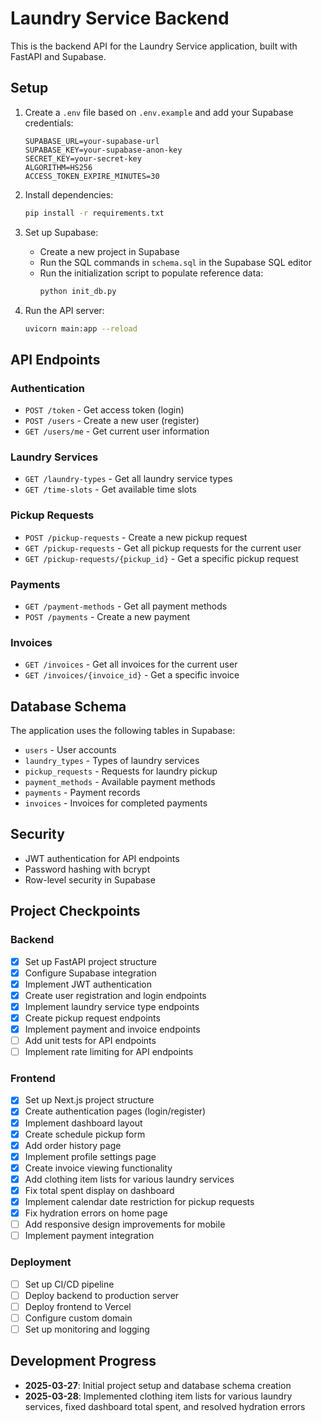 # Laundry Service Backend

This is the backend API for the Laundry Service application, built with FastAPI and Supabase.

## Setup

1. Create a `.env` file based on `.env.example` and add your Supabase credentials:
   ```
   SUPABASE_URL=your-supabase-url
   SUPABASE_KEY=your-supabase-anon-key
   SECRET_KEY=your-secret-key
   ALGORITHM=HS256
   ACCESS_TOKEN_EXPIRE_MINUTES=30
   ```

2. Install dependencies:
   ```bash
   pip install -r requirements.txt
   ```

3. Set up Supabase:
   - Create a new project in Supabase
   - Run the SQL commands in `schema.sql` in the Supabase SQL editor
   - Run the initialization script to populate reference data:
     ```bash
     python init_db.py
     ```

4. Run the API server:
   ```bash
   uvicorn main:app --reload
   ```

## API Endpoints

### Authentication
- `POST /token` - Get access token (login)
- `POST /users` - Create a new user (register)
- `GET /users/me` - Get current user information

### Laundry Services
- `GET /laundry-types` - Get all laundry service types
- `GET /time-slots` - Get available time slots

### Pickup Requests
- `POST /pickup-requests` - Create a new pickup request
- `GET /pickup-requests` - Get all pickup requests for the current user
- `GET /pickup-requests/{pickup_id}` - Get a specific pickup request

### Payments
- `GET /payment-methods` - Get all payment methods
- `POST /payments` - Create a new payment

### Invoices
- `GET /invoices` - Get all invoices for the current user
- `GET /invoices/{invoice_id}` - Get a specific invoice

## Database Schema

The application uses the following tables in Supabase:

- `users` - User accounts
- `laundry_types` - Types of laundry services
- `pickup_requests` - Requests for laundry pickup
- `payment_methods` - Available payment methods
- `payments` - Payment records
- `invoices` - Invoices for completed payments

## Security

- JWT authentication for API endpoints
- Password hashing with bcrypt
- Row-level security in Supabase

## Project Checkpoints

### Backend
- [x] Set up FastAPI project structure
- [x] Configure Supabase integration
- [x] Implement JWT authentication
- [x] Create user registration and login endpoints
- [x] Implement laundry service type endpoints
- [x] Create pickup request endpoints
- [x] Implement payment and invoice endpoints
- [ ] Add unit tests for API endpoints
- [ ] Implement rate limiting for API endpoints

### Frontend
- [x] Set up Next.js project structure
- [x] Create authentication pages (login/register)
- [x] Implement dashboard layout
- [x] Create schedule pickup form
- [x] Add order history page
- [x] Implement profile settings page
- [x] Create invoice viewing functionality
- [x] Add clothing item lists for various laundry services
- [x] Fix total spent display on dashboard
- [x] Implement calendar date restriction for pickup requests
- [x] Fix hydration errors on home page
- [ ] Add responsive design improvements for mobile
- [ ] Implement payment integration

### Deployment
- [ ] Set up CI/CD pipeline
- [ ] Deploy backend to production server
- [ ] Deploy frontend to Vercel
- [ ] Configure custom domain
- [ ] Set up monitoring and logging

## Development Progress
- **2025-03-27**: Initial project setup and database schema creation
- **2025-03-28**: Implemented clothing item lists for various laundry services, fixed dashboard total spent, and resolved hydration errors
